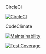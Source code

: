 CircleCi

[![CircleCI](https://dl.circleci.com/status-badge/img/gh/um-computacion-tm/scrabble-2023-CamilaPortal/tree/main.svg?style=svg)](https://dl.circleci.com/status-badge/redirect/gh/um-computacion-tm/scrabble-2023-CamilaPortal/tree/main)

CodeClimate

[![Maintainability](https://api.codeclimate.com/v1/badges/a6bde6e33af4f854be22/maintainability)](https://codeclimate.com/github/um-computacion-tm/scrabble-2023-CamilaPortal/maintainability)

[![Test Coverage](https://api.codeclimate.com/v1/badges/a6bde6e33af4f854be22/test_coverage)](https://codeclimate.com/github/um-computacion-tm/scrabble-2023-CamilaPortal/test_coverage)